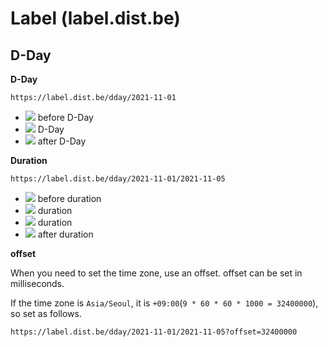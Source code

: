 # Label (label.dist.be)

## D-Day

**D-Day**

`https://label.dist.be/dday/2021-11-01`

- ![](https://label.dist.be/dday/2021-11-01?now=1634774400000) before D-Day
- ![](https://label.dist.be/dday/2021-11-01?now=1635724800000) D-Day
- ![](https://label.dist.be/dday/2021-11-01?now=1635811200000) after D-Day

**Duration**

`https://label.dist.be/dday/2021-11-01/2021-11-05`

- ![](https://label.dist.be/dday/2021-11-01/2021-11-05?now=1634774400000) before
  duration
- ![](https://label.dist.be/dday/2021-11-01/2021-11-05?now=1635724800000)
  duration
- ![](https://label.dist.be/dday/2021-11-01/2021-11-05?now=1635811200000)
  duration
- ![](https://label.dist.be/dday/2021-11-01/2021-11-05?now=1636156800000) after
  duration

**offset**

When you need to set the time zone, use an offset. offset can be set in
milliseconds.

If the time zone is `Asia/Seoul`, it is
`+09:00`(`9 * 60 * 60 * 1000 = 32400000`), so set as follows.

`https://label.dist.be/dday/2021-11-01/2021-11-05?offset=32400000`
